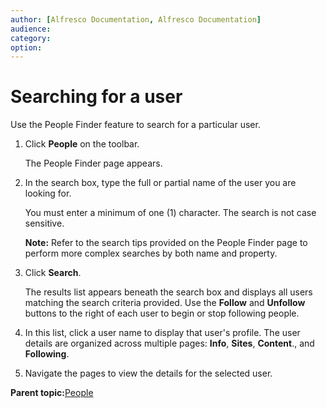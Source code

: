 ```yaml
---
author: [Alfresco Documentation, Alfresco Documentation]
audience: 
category: 
option: 
---
```


# Searching for a user

Use the People Finder feature to search for a particular user.

1.  Click **People** on the toolbar.

    The People Finder page appears.

2.  In the search box, type the full or partial name of the user you are looking for.

    You must enter a minimum of one \(1\) character. The search is not case sensitive.

    **Note:** Refer to the search tips provided on the People Finder page to perform more complex searches by both name and property.

3.  Click **Search**.

    The results list appears beneath the search box and displays all users matching the search criteria provided. Use the **Follow** and **Unfollow** buttons to the right of each user to begin or stop following people.

4.  In this list, click a user name to display that user's profile. The user details are organized across multiple pages: **Info**, **Sites**, **Content**., and **Following**.

5.  Navigate the pages to view the details for the selected user.


**Parent topic:**[People](../concepts/people-intro.md)

